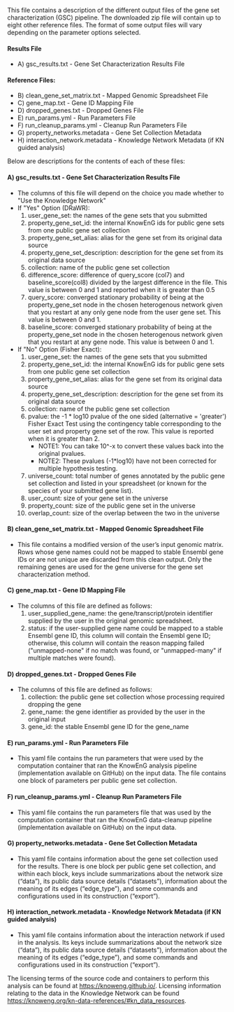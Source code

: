 This file contains a description of the different output files of the gene set characterization (GSC) pipeline. The downloaded zip file will contain up to eight other reference files. The format of some output files will vary depending on the parameter options selected.

#### Results File
 - A) gsc_results.txt - Gene Set Characterization Results File

#### Reference Files:
 - B) clean_gene_set_matrix.txt - Mapped Genomic Spreadsheet File
 - C) gene_map.txt - Gene ID Mapping File
 - D) dropped_genes.txt - Dropped Genes File
 - E) run_params.yml - Run Parameters File
 - F) run_cleanup_params.yml - Cleanup Run Parameters File
 - G) property_networks.metadata - Gene Set Collection Metadata 
 - H) interaction_network.metadata - Knowledge Network Metadata (if KN guided analysis)

Below are descriptions for the contents of each of these files:

#### A) gsc_results.txt - Gene Set Characterization Results File
- The columns of this file will depend on the choice you made whether to "Use the Knowledge Network"
- If "Yes" Option (DRaWR):
  1) user_gene_set: the names of the gene sets that you submitted
  2) property_gene_set_id: the internal KnowEnG ids for public gene sets from one public gene set collection
  3) property_gene_set_alias: alias for the gene set from its original data source
  4) property_gene_set_description: description for the gene set from its original data source
  5) collection: name of the public gene set collection
  6) difference_score: difference of query_score (col7) and baseline_score(col8) divided by the largest difference in the file. This value is between 0 and 1 and reported when it is greater than 0.5
  7) query_score: converged stationary probability of being at the property_gene_set node in the chosen heterogenous network given that you restart at any only gene node from the user gene set. This value is between 0 and 1.
  8) baseline_score: converged stationary probability of being at the property_gene_set node in the chosen heterogenous network given that you restart at any gene node. This value is between 0 and 1.
- If "No" Option (Fisher Exact):
  1) user_gene_set: the names of the gene sets that you submitted
  2) property_gene_set_id: the internal KnowEnG ids for public gene sets from one public gene set collection
  3) property_gene_set_alias: alias for the gene set from its original data source
  4) property_gene_set_description: description for the gene set from its original data source
  5) collection: name of the public gene set collection
  6) pvalue: the -1 * log10 pvalue of the one sided (alternative = 'greater') Fisher Exact Test using the contingency table corresponding to the user set and property gene set of the row. This value is reported when it is greater than 2.
      + NOTE1: You can take 10^-x to convert these values back into the original pvalues.
      + NOTE2: These pvalues (-1*log10) have not been corrected for multiple hypothesis testing.
  7) universe_count: total number of genes annotated by the public gene set collection and listed in your spreadsheet (or known for the species of your submitted gene list).
  8) user_count: size of your gene set in the universe
  9) property_count: size of the public gene set in the universe
  10) overlap_count: size of the overlap between the two in the universe

#### B) clean_gene_set_matrix.txt - Mapped Genomic Spreadsheet File
- This file contains a modified version of the user’s input genomic matrix. Rows whose gene names could not be mapped to stable Ensembl gene IDs or are not unique are discarded from this clean output.  Only the remaining genes are used for the gene universe for the gene set characterization method.

#### C) gene_map.txt - Gene ID Mapping File
- The columns of this file are defined as follows:
  1) user_supplied_gene_name: the gene/transcript/protein identifier supplied by the user in the original genomic spreadsheet.
  2) status: if the user-supplied gene name could be mapped to a stable Ensembl gene ID, this column will contain the Ensembl gene ID; otherwise, this column will contain the reason mapping failed ("unmapped-none" if no match was found, or "unmapped-many" if multiple matches were found).

#### D) dropped_genes.txt - Dropped Genes File
- The columns of this file are defined as follows:
  1) collection: the public gene set collection whose processing required dropping the gene
  2) gene_name: the gene identifier as provided by the user in the original input
  3) gene_id: the stable Ensembl gene ID for the gene_name

#### E) run_params.yml - Run Parameters File
- This yaml file contains the run parameters that were used by the computation container that ran the KnowEnG analysis pipeline (implementation available on GitHub) on the input data. The file contains one block of parameters per public gene set collection.

#### F) run_cleanup_params.yml - Cleanup Run Parameters File
- This yaml file contains the run parameters file that was used by the computation container that ran the KnowEnG data-cleanup pipeline (implementation available on GitHub) on the input data.

#### G) property_networks.metadata - Gene Set Collection Metadata 
- This yaml file contains information about the gene set collection used for the results.  There is one block per public gene set collection, and within each block, keys include summarizations about the network size (“data”), its public data source details (“datasets”), information about the meaning of its edges (“edge_type”), and some commands and configurations used in its construction (“export”).

#### H) interaction_network.metadata - Knowledge Network Metadata (if KN guided analysis)
- This yaml file contains information about the interaction network if used in the analysis.  Its keys include summarizations about the network size (“data”), its public data source details (“datasets”), information about the meaning of its edges (“edge_type”), and some commands and configurations used in its construction (“export”).

The licensing terms of the source code and containers to perform this analysis can be found at https://knoweng.github.io/. Licensing information relating to the data in the Knowledge Network can be found https://knoweng.org/kn-data-references/#kn_data_resources. 
